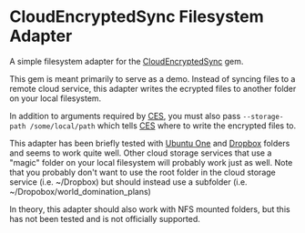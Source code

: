 CloudEncryptedSync Filesystem Adapter
=====================================

A simple filesystem adapter for the [CloudEncryptedSync](https://github.com/jsgarvin/cloud_encrypted_sync) gem.

This gem is meant primarily to serve as a demo.  Instead of syncing files
to a remote cloud service, this adapter writes the ecrypted files to another
folder on your local filesystem.

In addition to arguments required by [CES](https://github.com/jsgarvin/cloud_encrypted_sync), you must also pass
`--storage-path /some/local/path` which tells [CES](https://github.com/jsgarvin/cloud_encrypted_sync) where to write the encrypted
files to.

This adapter has been briefly tested with [Ubuntu One](https://one.ubuntu.com/referrals/referee/2304745/)
and [Dropbox](http://db.tt/X7KUvsGn "Dropbox") folders and seems to work quite well.
Other cloud storage services that use a "magic" folder on your local filesystem will
probably work just as well.  Note that you probably don't want to use the root folder
in the cloud storage service (i.e. ~/Dropbox) but should instead use a subfolder
(i.e. ~/Dropobox/world_domination_plans)

In theory, this adapter should also work with NFS mounted folders, but
this has not been tested and is not officially supported.
